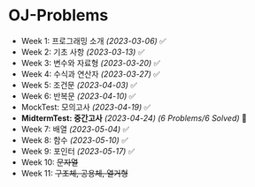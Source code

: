 ﻿# OJ-Problems

+ Week 1: 프로그래밍 소개 *(2023-03-06)* ✅
+ Week 2: 기초 사항 *(2023-03-13)* ✅
+ Week 3: 변수와 자료형 *(2023-03-20)* ✅
+ Week 4: 수식과 연산자 *(2023-03-27)* ✅
+ Week 5: 조건문 *(2023-04-03)* ✅
+ Week 6: 반복문 *(2023-04-10)* ✅
+ MockTest: 모의고사 *(2023-04-19)* ✅
+ **MidtermTest: 중간고사** *(2023-04-24)*  *(6 Problems/6 Solved)* 💯
+ Week 7: 배열 *(2023-05-04)* ✅
+ Week 8: 함수 *(2023-05-10)* ✅
+ Week 9: 포인터 *(2023-05-17)* ✅
+ Week 10: ~~문자열~~
+ Week 11: ~~구조체, 공용체, 열거형~~